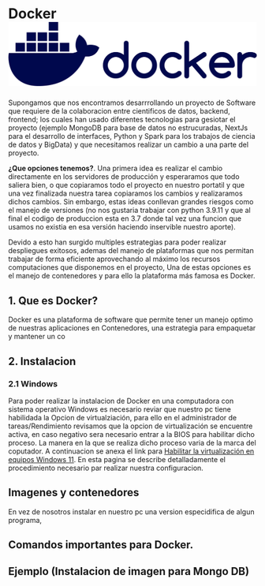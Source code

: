 # Docker ![Docker](03-dark-blue-docker-logo.png)

Supongamos que nos encontramos desarrrollando un proyecto de Software que requiere de la colaboracion entre cientificos de datos, backend, frontend; los cuales han usado diferentes tecnologias para gesiotar el proyecto (ejemplo MongoDB para base de datos no estrucuradas, NextJs para el desarrollo de interfaces, Python y Spark para los trabajos de ciencia de datos y BigData) y que necesitamos realizar un cambio a una parte del proyecto. 

**¿Que opciones tenemos?**. Una primera idea es realizar el cambio directamente en los servidores de producción y esperaramos que todo saliera bien, o que copiaramos todo el proyecto en nuestro portatil y que una vez finalizada nuestra tarea copiaramos los cambios y realizaramos dichos cambios. Sin embargo, estas ideas conllevan grandes riesgos como el manejo de versiones (no nos gustaria trabajar con python 3.9.11 y que al final el  codigo de produccion esta en 3.7 donde tal vez una funcion que usamos no existia en esa versión haciendo inservible nuestro aporte). 

Devido a esto han surgido multiples estrategias para poder realizar despliegues exitosos, ademas del manejo de plataformas que nos permitan trabajar de forma eficiente aprovechando al máximo los recursos computaciones que disponemos en el proyecto, Una de estas opciones es el manejo de contenedores y para ello la plataforma más famosa es Docker.

## 1. Que es Docker?
Docker es una plataforma de software que permite tener un manejo optimo de nuestras aplicaciones en Contenedores, una estrategia para empaquetar y mantener un co

## 2. Instalacion 

### 2.1 Windows
Para poder realizar la instalacion de Docker en una computadora con sistema operativo Windows es necesario reviar que nuestro pc tiene habilidada la Opcion de virtualziación, para ello en el administrador de tareas/Rendimiento revisamos que la opcion de virtualización se encuentre activa, en caso negativo sera necesario entrar a la BIOS  para habilitar dicho proceso. La manera en la que se realiza dicho proceso varia de la marca del coputador. A continuacion se anexa el link para  [Habilitar la virtualización en equipos Windows 11](https://support.microsoft.com/es-es/windows/habilitar-la-virtualizaci%C3%B3n-en-equipos-windows-11-c5578302-6e43-4b4b-a449-8ced115f58e1).  En esta pagina se describe detalladamente el procedimiento necesario par realizar nuestra configuracion. 

## Imagenes y contenedores

En vez de nosotros instalar en nuestro pc una version especidifica de algun programa, 

## Comandos importantes para Docker.


## Ejemplo (Instalacion de imagen para Mongo DB)